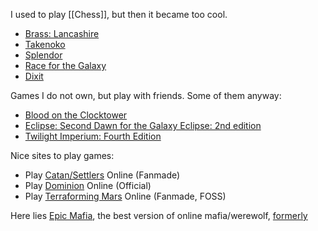 I used to play [[Chess]], but then it became too cool.

* [Brass: Lancashire](https://boardgamegeek.com/boardgame/28720/brass-lancashire)
* [Takenoko](https://boardgamegeek.com/boardgame/70919/takenoko)
* [Splendor](https://boardgamegeek.com/boardgame/148228/splendor)
* [Race for the Galaxy](https://boardgamegeek.com/boardgame/28143/race-galaxy)
* [Dixit](https://boardgamegeek.com/boardgame/39856/dixit)

Games I do not own, but play with friends. Some of them anyway:

* [Blood on the Clocktower](https://boardgamegeek.com/boardgame/240980/blood-clocktower)
* [Eclipse: Second Dawn for the Galaxy Eclipse: 2nd edition](https://boardgamegeek.com/boardgame/246900/eclipse-second-dawn-galaxy)
* [Twilight Imperium: Fourth Edition](https://boardgamegeek.com/boardgame/233078/twilight-imperium-fourth-edition)

Nice sites to play games:
* Play [Catan/Settlers](https://colonist.io/ ) Online (Fanmade)
* Play [Dominion](https://www.dominion.games/) Online (Official)
* Play [Terraforming Mars](https://terraforming-mars.herokuapp.com/) Online (Fanmade, FOSS)

Here lies [Epic Mafia](https://tvtropes.org/pmwiki/pmwiki.php/VideoGame/EpicMafia), the best version of online mafia/werewolf, [formerly](https://epicmafia.fandom.com/wiki/The_Death_of_EpicMafia)